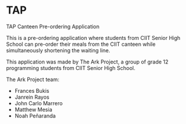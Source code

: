 # TAP
TAP Canteen Pre-ordering Application

This is a pre-ordering application where students from CIIT Senior High School can pre-order their meals from the CIIT canteen while simultaneously shortening the waiting line.

This application was made by The Ark Project, a group of grade 12 programming students from CIIT Senior High School.

The Ark Project team:
- Frances Bukis
- Janrein Rayos
- John Carlo Marrero
- Matthew Mesia
- Noah Peñaranda
